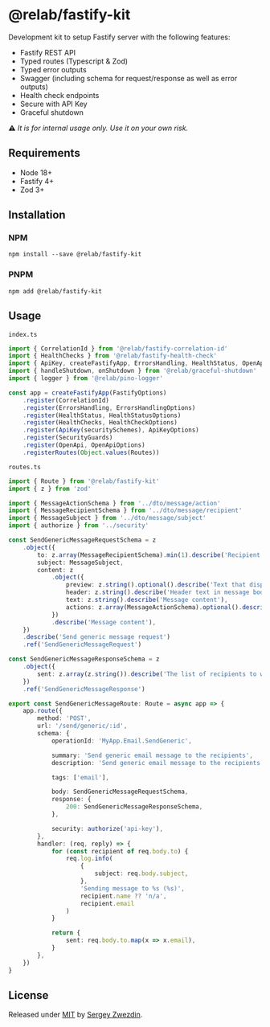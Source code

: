 # @relab/fastify-kit

Development kit to setup Fastify server with the following features:
- Fastify REST API
- Typed routes (Typescript & Zod)
- Typed error outputs
- Swagger (including schema for request/response as well as error outputs)
- Health check endpoints
- Secure with API Key
- Graceful shutdown

⚠️ _It is for internal usage only. Use it on your own risk._

## Requirements

- Node 18+
- Fastify 4+
- Zod 3+

## Installation

### NPM

```
npm install --save @relab/fastify-kit
```

### PNPM

```
npm add @relab/fastify-kit
```

## Usage

```index.ts```

```typescript
import { CorrelationId } from '@relab/fastify-correlation-id'
import { HealthChecks } from '@relab/fastify-health-check'
import { ApiKey, createFastifyApp, ErrorsHandling, HealthStatus, OpenApi, SecurityGuards } from '@relab/fastify-kit'
import { handleShutdown, onShutdown } from '@relab/graceful-shutdown'
import { logger } from '@relab/pino-logger'

const app = createFastifyApp(FastifyOptions)
    .register(CorrelationId)
    .register(ErrorsHandling, ErrorsHandlingOptions)
    .register(HealthStatus, HealthStatusOptions)
    .register(HealthChecks, HealthCheckOptions)
    .register(ApiKey(securitySchemes), ApiKeyOptions)
    .register(SecurityGuards)
    .register(OpenApi, OpenApiOptions)
    .registerRoutes(Object.values(Routes))

```

```routes.ts```

```typescript
import { Route } from '@relab/fastify-kit'
import { z } from 'zod'

import { MessageActionSchema } from '../dto/message/action'
import { MessageRecipientSchema } from '../dto/message/recipient'
import { MessageSubject } from '../dto/message/subject'
import { authorize } from '../security'

const SendGenericMessageRequestSchema = z
    .object({
        to: z.array(MessageRecipientSchema).min(1).describe('Recipient list'),
        subject: MessageSubject,
        content: z
            .object({
                preview: z.string().optional().describe('Text that displayed in preview section for the message'),
                header: z.string().describe('Header text in message body'),
                text: z.string().describe('Message content'),
                actions: z.array(MessageActionSchema).optional().describe('Actions'),
            })
            .describe('Message content'),
    })
    .describe('Send generic message request')
    .ref('SendGenericMessageRequest')

const SendGenericMessageResponseSchema = z
    .object({
        sent: z.array(z.string()).describe('The list of recipients to whom the message was sent'),
    })
    .ref('SendGenericMessageResponse')

export const SendGenericMessageRoute: Route = async app => {
    app.route({
        method: 'POST',
        url: '/send/generic/:id',
        schema: {
            operationId: 'MyApp.Email.SendGeneric',

            summary: 'Send generic email message to the recipients',
            description: 'Send generic email message to the recipients',

            tags: ['email'],

            body: SendGenericMessageRequestSchema,
            response: {
                200: SendGenericMessageResponseSchema,
            },

            security: authorize('api-key'),
        },
        handler: (req, reply) => {
            for (const recipient of req.body.to) {
                req.log.info(
                    {
                        subject: req.body.subject,
                    },
                    'Sending message to %s (%s)',
                    recipient.name ?? 'n/a',
                    recipient.email
                )
            }

            return {
                sent: req.body.to.map(x => x.email),
            }
        },
    })
}

```

## License

Released under [MIT](/LICENSE) by [Sergey Zwezdin](https://github.com/sergeyzwezdin).
